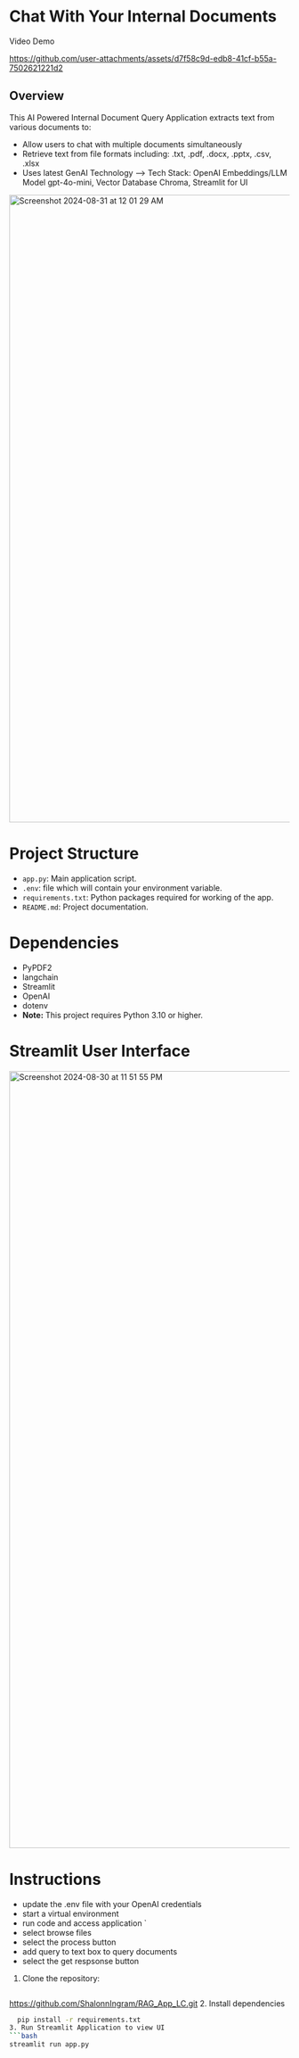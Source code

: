 # Chat With Your Internal Documents
Video Demo

https://github.com/user-attachments/assets/d7f58c9d-edb8-41cf-b55a-7502621221d2


## Overview

This AI Powered Internal Document Query Application extracts text from various documents to:
- Allow users to chat with multiple documents simultaneously
- Retrieve text from file formats including: .txt, .pdf, .docx, .pptx, .csv, .xlsx
- Uses latest GenAI Technology --> Tech Stack: OpenAI Embeddings/LLM Model gpt-4o-mini, Vector Database Chroma, Streamlit for UI

<img width="1125" alt="Screenshot 2024-08-31 at 12 01 29 AM" src="https://github.com/user-attachments/assets/13b1a246-14ee-4194-b181-682718628c70">

# Project Structure
- `app.py`: Main application script.
- `.env`: file which will contain your environment variable.
- `requirements.txt`: Python packages required for working of the app.
- `README.md`: Project documentation.

# Dependencies
- PyPDF2
- langchain
- Streamlit
- OpenAI
- dotenv
- **Note:** This project requires Python 3.10 or higher.

# Streamlit User Interface

<img width="1393" alt="Screenshot 2024-08-30 at 11 51 55 PM" src="https://github.com/user-attachments/assets/940c934c-56dc-4ef0-baef-0acd0dbbe8f3">


# Instructions
- update the .env file with your OpenAI credentials
- start a virtual environment
- run code and access application  `
- select browse files
- select the process button
- add query to text box to query documents
- select the get respsonse button

1. Clone the repository:
   ```bash
  https://github.com/ShalonnIngram/RAG_App_LC.git
2. Install dependencies 
   ```bash
     pip install -r requirements.txt
3. Run Streamlit Application to view UI
   ```bash
   streamlit run app.py
   
